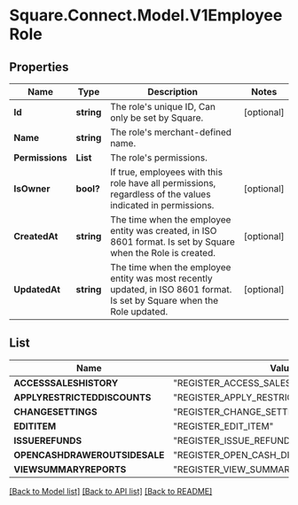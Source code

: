 # Square.Connect.Model.V1EmployeeRole
## Properties

Name | Type | Description | Notes
------------ | ------------- | ------------- | -------------
**Id** | **string** | The role&#39;s unique ID, Can only be set by Square. | [optional] 
**Name** | **string** | The role&#39;s merchant-defined name. | 
**Permissions** | **List<PermissionsEnum>** | The role&#39;s permissions. | 
**IsOwner** | **bool?** | If true, employees with this role have all permissions, regardless of the values indicated in permissions. | [optional] 
**CreatedAt** | **string** | The time when the employee entity was created, in ISO 8601 format. Is set by Square when the Role is created. | [optional] 
**UpdatedAt** | **string** | The time when the employee entity was most recently updated, in ISO 8601 format. Is set by Square when the Role updated. | [optional] 


## List<PermissionsEnum>

Name | Value
------------ | -------------
**ACCESSSALESHISTORY** | "REGISTER_ACCESS_SALES_HISTORY"
**APPLYRESTRICTEDDISCOUNTS** | "REGISTER_APPLY_RESTRICTED_DISCOUNTS"
**CHANGESETTINGS** | "REGISTER_CHANGE_SETTINGS"
**EDITITEM** | "REGISTER_EDIT_ITEM"
**ISSUEREFUNDS** | "REGISTER_ISSUE_REFUNDS"
**OPENCASHDRAWEROUTSIDESALE** | "REGISTER_OPEN_CASH_DRAWER_OUTSIDE_SALE"
**VIEWSUMMARYREPORTS** | "REGISTER_VIEW_SUMMARY_REPORTS"



[[Back to Model list]](../README.md#documentation-for-models) [[Back to API list]](../README.md#documentation-for-api-endpoints) [[Back to README]](../README.md)

